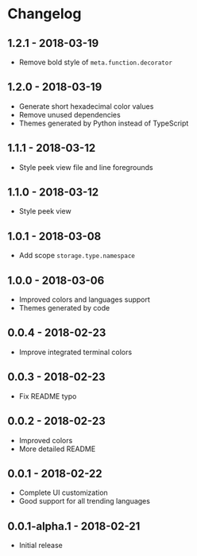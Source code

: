 # Changelog

## 1.2.1 - 2018-03-19

- Remove bold style of `meta.function.decorator`

## 1.2.0 - 2018-03-19

- Generate short hexadecimal color values
- Remove unused dependencies
- Themes generated by Python instead of TypeScript

## 1.1.1 - 2018-03-12

- Style peek view file and line foregrounds

## 1.1.0 - 2018-03-12

- Style peek view

## 1.0.1 - 2018-03-08

- Add scope `storage.type.namespace`

## 1.0.0 - 2018-03-06

- Improved colors and languages support
- Themes generated by code

## 0.0.4 - 2018-02-23

- Improve integrated terminal colors

## 0.0.3 - 2018-02-23

- Fix README typo

## 0.0.2 - 2018-02-23

- Improved colors
- More detailed README

## 0.0.1 - 2018-02-22

- Complete UI customization
- Good support for all trending languages

## 0.0.1-alpha.1 - 2018-02-21

- Initial release
